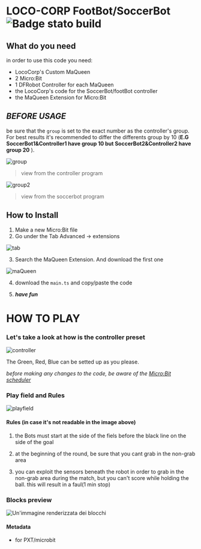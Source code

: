 # LOCO-CORP FootBot/SoccerBot ![Badge stato build](https://github.com/them1rk/lococorp-soccerbot/workflows/MakeCode/badge.svg)

## What do you need
in order to use this code you need:
- LocoCorp's Custom MaQueen
- 2 Micro:Bit
- 1 DFRobot Controller for each MaQueen
- the LocoCorp's code for the SoccerBot/footBot controller
- the MaQueen Extension for Micro:Bit

## **_BEFORE USAGE_**
be sure that the `group` is set to the exact number as the controller's group. For best results it's recommended to differ the differents group by 10 (__E.G SoccerBot1&Controller1 have group 10 but SoccerBot2&Controller2 have group 20__ ).

![group](https://github.com/them1rk/lococorp-soccerbot/raw/master/.github/makecode/group.png) 
>view from the controller program

![group2](https://github.com/them1rk/lococorp-soccerbot/raw/master/.github/makecode/group2.png)

>view from the soccerbot program

## How to Install

1) Make a new Micro:Bit file
2) Go under the Tab Advanced -> extensions

![tab](https://github.com/them1rk/lococorp-soccerbot/raw/master/.github/makecode/extensionTab.png)

3) Search the MaQueen Extension. And download the first one

![maQueen](https://github.com/them1rk/lococorp-soccerbot/raw/master/.github/makecode/maQueenExtension.png)

4) download the `main.ts` and copy/paste the code

5) ***have fun***

# HOW TO PLAY

### Let's take a look at how is the controller preset

![controller](https://github.com/them1rk/lococorp-soccerbot/raw/master/.github/makecode/controller.png)

The Green, Red, Blue can be setted up as you please.

*before making any changes to the code, be aware of the [Micro:Bit scheduler](https://makecode.microbit.org/device/reactive)*

### Play field and Rules

![playfield](https://github.com/them1rk/lococorp-soccerbot/raw/master/.github/makecode/fieldsAndRules.png)

#### Rules (in case it's not readable in the image above)
1) the Bots must start at the side of the fiels before the black line on the side of the goal

2) at the beginning of the round, be sure that you cant grab in the non-grab area

3) you can exploit the sensors beneath the robot in order to grab in the non-grab area during the match, but you can't score while holding the ball. this will result in a faul(1 min stop)

### Blocks preview
![Un'immagine renderizzata dei blocchi](https://github.com/them1rk/lococorp-soccerbot/raw/master/.github/makecode/blocks.png)

#### Metadata

* for PXT/microbit
<script src="https://makecode.com/gh-pages-embed.js"></script><script>makeCodeRender("{{ site.makecode.home_url }}", "{{ site.github.owner_name }}/{{ site.github.repository_name }}");</script>
